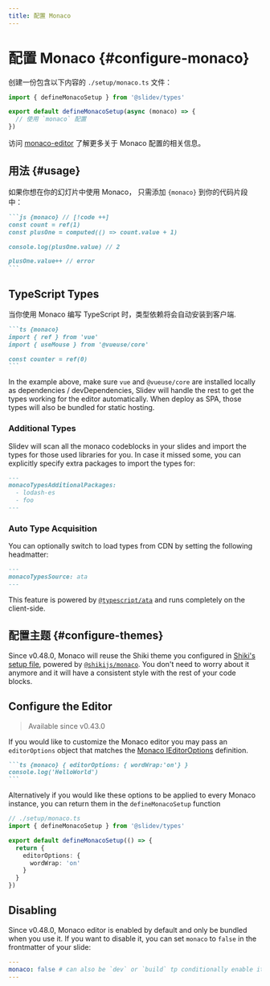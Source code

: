 ```yaml
---
title: 配置 Monaco
---
```


# 配置 Monaco {#configure-monaco}

<Environment type="client" />

创建一份包含以下内容的 `./setup/monaco.ts` 文件：

```ts
import { defineMonacoSetup } from '@slidev/types'

export default defineMonacoSetup(async (monaco) => {
  // 使用 `monaco` 配置
})
```

访问 [monaco-editor](https://github.com/Microsoft/monaco-editor) 了解更多关于 Monaco 配置的相关信息。

## 用法 {#usage}

如果你想在你的幻灯片中使用 Monaco， 只需添加 `{monaco}` 到你的代码片段中：

````md
```js {monaco} // [!code ++]
const count = ref(1)
const plusOne = computed(() => count.value + 1)

console.log(plusOne.value) // 2

plusOne.value++ // error
```
````

## TypeScript Types

当你使用 Monaco 编写 TypeScript 时，类型依赖将会自动安装到客户端.

````md
```ts {monaco}
import { ref } from 'vue'
import { useMouse } from '@vueuse/core'

const counter = ref(0)
```
````

In the example above, make sure `vue` and `@vueuse/core` are installed locally as dependencies / devDependencies, Slidev will handle the rest to get the types working for the editor automatically. When deploy as SPA, those types will also be bundled for static hosting.

### Additional Types

Slidev will scan all the monaco codeblocks in your slides and import the types for those used libraries for you. In case it missed some, you can explicitly specify extra packages to import the types for:

```md
---
monacoTypesAdditionalPackages:
  - lodash-es
  - foo
---
```

### Auto Type Acquisition

You can optionally switch to load types from CDN by setting the following headmatter:

```md
---
monacoTypesSource: ata
---
```

This feature is powered by [`@typescript/ata`](https://github.com/microsoft/TypeScript-Website/tree/v2/packages/ata) and runs completely on the client-side.

## 配置主题 {#configure-themes}

Since v0.48.0, Monaco will reuse the Shiki theme you configured in [Shiki's setup file](/custom/highlighters#configure-shiki), powered by [`@shikijs/monaco`](https://shiki.style/packages/monaco). You don't need to worry about it anymore and it will have a consistent style with the rest of your code blocks.

## Configure the Editor

> Available since v0.43.0

If you would like to customize the Monaco editor you may pass an `editorOptions` object that matches the [Monaco IEditorOptions](https://microsoft.github.io/monaco-editor/docs.html#interfaces/editor.IEditorOptions.html) definition.

````md
```ts {monaco} { editorOptions: { wordWrap:'on'} }
console.log('HelloWorld')
```
````

Alternatively if you would like these options to be applied to every Monaco instance, you can return them in the `defineMonacoSetup` function

```ts
// ./setup/monaco.ts
import { defineMonacoSetup } from '@slidev/types'

export default defineMonacoSetup(() => {
  return {
    editorOptions: {
      wordWrap: 'on'
    }
  }
})
```

## Disabling

Since v0.48.0, Monaco editor is enabled by default and only be bundled when you use it. If you want to disable it, you can set `monaco` to `false` in the frontmatter of your slide:

```yaml
---
monaco: false # can also be `dev` or `build` tp conditionally enable it
---
```

